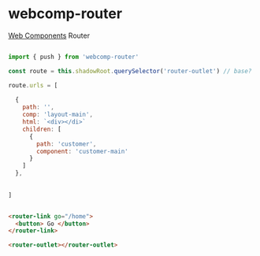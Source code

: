 # webcomp-router
[Web Components](https://developer.mozilla.org/en-US/docs/Web/Web_Components) Router 

```js

import { push } from 'webcomp-router'

const route = this.shadowRoot.querySelector('router-outlet') // base?

route.urls = [
 
  { 
    path: '', 
    comp: 'layout-main',
    html: `<div></di>`
    children: [
      { 
        path: 'customer', 
        component: 'customer-main'
      }
    ] 
  },
 
  
]

```

```html

<router-link go="/home">
  <button> Go </button>
</router-link>

<router-outlet></router-outlet>
```
